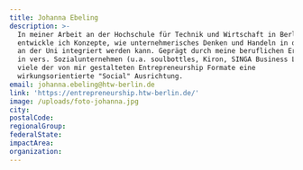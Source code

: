 ```yaml
---
title: Johanna Ebeling
description: >-
  In meiner Arbeit an der Hochschule für Technik und Wirtschaft in Berlin
  entwickle ich Konzepte, wie unternehmerisches Denken und Handeln in die Lehre
  an der Uni integriert werden kann. Geprägt durch meine beruflichen Erfahrungen
  in vers. Sozialunternehmen (u.a. soulbottles, Kiron, SINGA Business Lab) haben
  viele der von mir gestalteten Entrepreneurship Formate eine
  wirkungsorientierte "Social" Ausrichtung.
email: johanna.ebeling@htw-berlin.de
link: 'https://entrepreneurship.htw-berlin.de/'
image: /uploads/foto-johanna.jpg
city:
postalCode:
regionalGroup:
federalState:
impactArea:
organization:
---
```


